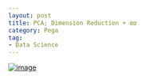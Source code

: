 ```yaml
---
layout: post
title: PCA; Dimension Reduction + αα
category: Pega
tag:
- Data Science
---
```





[![image](https://jehyunlee.github.io/thumbnails/Python-DS/21_pca_0.png)](https://jehyunlee.github.io/2020/07/21/Python-DS-21-PCA/)